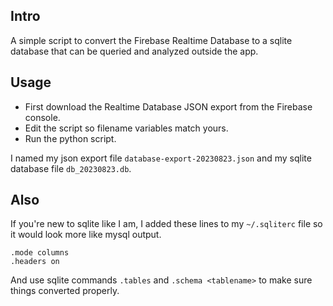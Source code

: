 ## Intro

A simple script to convert the Firebase Realtime Database to a sqlite database that can be queried and analyzed outside the app.

## Usage

-   First download the Realtime Database JSON export from the Firebase console.
-   Edit the script so filename variables match yours.
-   Run the python script.

I named my json export file `database-export-20230823.json` and my sqlite database file `db_20230823.db`.

## Also

If you're new to sqlite like I am, I added these lines to my `~/.sqliterc` file so it would look more like mysql output.

```
.mode columns
.headers on
```

And use sqlite commands `.tables` and `.schema <tablename>` to make sure things converted properly.
